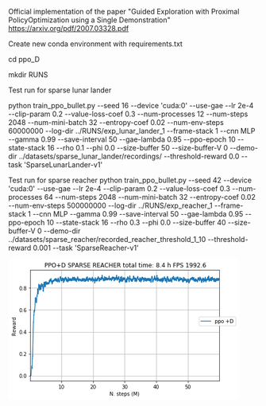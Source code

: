 Official implementation of the paper "Guided Exploration with Proximal PolicyOptimization using a Single Demonstration" https://arxiv.org/pdf/2007.03328.pdf

Create new conda environment with requirements.txt

cd ppo_D

mkdir RUNS

Test run for sparse lunar lander

python train_ppo_bullet.py --seed 16 --device 'cuda:0' --use-gae --lr 2e-4 --clip-param 0.2 --value-loss-coef 0.3 --num-processes 12 --num-steps 2048 --num-mini-batch 32 --entropy-coef 0.02 --num-env-steps 60000000 --log-dir ../RUNS/exp_lunar_lander_1 --frame-stack 1  --cnn MLP  --gamma 0.99 --save-interval 50 --gae-lambda 0.95 --ppo-epoch 10 --state-stack 16 --rho 0.1 --phi 0.0  --size-buffer 50 --size-buffer-V 0 --demo-dir ../datasets/sparse_lunar_lander/recordings/ --threshold-reward 0.0 --task 'SparseLunarLander-v1'

Test run for sparse reacher
python train_ppo_bullet.py --seed 42 --device 'cuda:0' --use-gae --lr 2e-4 --clip-param 0.2 --value-loss-coef 0.3 --num-processes 64 --num-steps 2048 --num-mini-batch 32 --entropy-coef 0.02 --num-env-steps 500000000 --log-dir ../RUNS/exp_reacher_1 --frame-stack 1  --cnn MLP  --gamma 0.99   --save-interval 50 --gae-lambda 0.95 --ppo-epoch 10 --state-stack 16 --rho 0.3 --phi 0.0  --size-buffer 40 --size-buffer-V 0 --demo-dir ../datasets/sparse_reacher/recorded_reacher_threshold_1_10 --threshold-reward 0.001 --task 'SparseReacher-v1'

![GitHub Logo](/imgs/reacher_ppoD.png)

